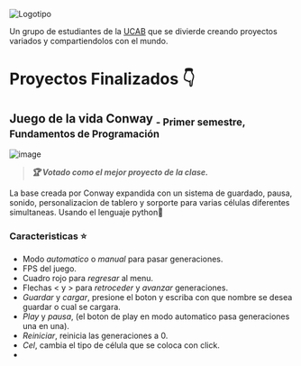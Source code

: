 ![Logotipo](https://github.com/DanielCarrenoMar/CubiTz/assets/144462396/f673494d-f016-4eb2-bbd1-7abf1c196fbc)

Un grupo de estudiantes de la [UCAB](https://www.ucab.edu.ve) que se divierde creando proyectos variados y compartiendolos con el mundo.

# Proyectos Finalizados 👇
## Juego de la vida Conway <sub>- Primer semestre, Fundamentos de Programación</sub> 
![image](https://github.com/DanielCarrenoMar/CubiTz/assets/144462396/54f22e25-d8de-49c1-b66a-17ba48cf84c7)

>***🏆 Votado como el mejor proyecto de la clase.***

La base creada por Conway expandida con un sistema de guardado, pausa, sonido, personalizacion de tablero 
y sorporte para varias células diferentes simultaneas. Usando el lenguaje python🐍

### Caracteristicas ⭐
- Modo *automatico* o *manual* para pasar generaciones.
- FPS del juego.
- Cuadro rojo para *regresar* al menu.
- Flechas < y > para *retroceder* y *avanzar* generaciones.
- *Guardar* y *cargar*, presione el boton y escriba con que nombre se desea guardar o cual se cargara.
- *Play* y *pausa*, (el boton de play en modo automatico pasa generaciones una en una).
- *Reiniciar*, reinicia las generaciones a 0.
- *Cel*, cambia el tipo de célula que se coloca con click.
- 
